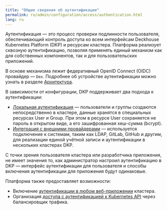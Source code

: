 ```yaml
---
title: "Общие сведения об аутентификации"
permalink: ru/admin/configuration/access/authentication.html
lang: ru
---
```


Аутентификация — это процесс проверки подлинности пользователя, обеспечивающий контроль доступа ко всем интерфейсам Deckhouse Kubernetes Platform (DKP) и ресурсам кластера.
Платформа реализует сквозную аутентификацию, позволяя применять единый механизм как для собственных компонентов, так и для пользовательских приложений.

В основе механизма лежит федеративный OpenID Connect (OIDC) провайдер — `Dex`. Подробнее об устройстве аутентификации можно узнать в разделе [Архитектура](/../../architecture/access/arch_authentication.html).

В зависимости от конфигурации, DKP поддерживает два подхода к аутентификации:
- [Локальная аутентификация](../../access/local-authentication.html) — пользователи и группы создаются непосредственно в кластере, данные хранятся в специальных ресурсах User и Group. При этом в ресурсе User сохраняется не пароль в открытом виде, а его зашифрованная хеш-сумма (bcrypt).
- [Интеграция с внешними провайдерами](../../access/external-authentication-providers.html) — используется подключение к системам, таким как LDAP, GitLab, GitHub и другим, для реализации единой учётной записи и аутентификации в нескольких кластерах DKP.

С точки зрения пользователя кластера или разработчика приложения, не имеет значения то, как администратор настроил аутентификацию в DKP — интерфейс аутентификации для пользователя и способы включения аутентификации для приложения будут одинаковые.

Платформа также предоставляет возможности:
- Включение [аутентификации в любом веб-приложении](/../access/external-authentication-providers.html#общая-схема-интеграции) кластера.
- Организация [доступа с аутентификацией к Kubernetes API](../access/access-k8s-api-loadbalancer.html) через балансировщик трафика.
